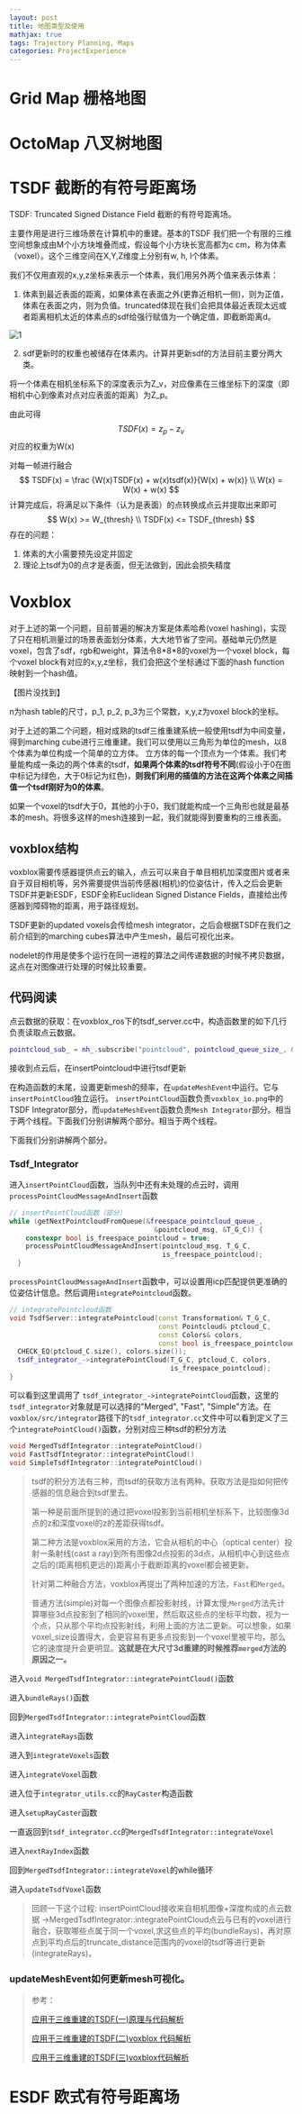 ```yaml
---
layout: post
title: 地图类型及使用
mathjax: true
tags: Trajectory Planning, Maps
categories: ProjectExperience
---
```


# Grid Map 栅格地图







# OctoMap 八叉树地图





# TSDF 截断的有符号距离场

TSDF: Truncated Signed Distance Field 截断的有符号距离场。

主要作用是进行三维场景在计算机中的重建。基本的TSDF 我们把一个有限的三维空间想象成由M个小方块堆叠而成，假设每个小方块长宽高都为c cm，称为体素（voxel）。这个三维空间在X,Y,Z维度上分别有w, h, l个体素。

我们不仅用直观的x,y,z坐标来表示一个体素，我们用另外两个值来表示体素：

1. 体素到最近表面的距离，如果体素在表面之外(更靠近相机一侧)，则为正值，体素在表面之内，则为负值。truncated体现在我们会把具体最近表现太远或者距离相机太近的体素点的sdf给强行赋值为一个确定值，即截断距离d。

![1](Pics_TSDF&Voxblox/1.png)

2. sdf更新时的权重也被储存在体素内。计算并更新sdf的方法目前主要分两大类。

将一个体素在相机坐标系下的深度表示为Z_v，对应像素在三维坐标下的深度（即相机中心到像素对点对应表面的距离）为Z_p。

由此可得
$$
TSDF(x) = z_p - z_v
$$
对应的权重为W(x)

对每一帧进行融合
$$
TSDF(x) = \frac {W(x)TSDF(x) + w(x)tsdf(x)}{W(x) + w(x)} \\
W(x) = W(x) + w(x)
$$
计算完成后，将满足以下条件（认为是表面）的点转换成点云并提取出来即可
$$
W(x) >= W_{thresh} \\
TSDF(x) <= TSDF_{thresh}
$$
存在的问题：

1. 体素的大小需要预先设定并固定
2. 理论上tsdf为0的点才是表面，但无法做到，因此会损失精度



# Voxblox

对于上述的第一个问题，目前普遍的解决方案是体素哈希(voxel hashing)，实现了只在相机测量过的场景表面划分体素，大大地节省了空间。基础单元仍然是voxel，包含了sdf，rgb和weight，算法令8\*8\*8的voxel为一个voxel block，每个voxel block有对应的x,y,z坐标，我们会把这个坐标通过下面的hash function 映射到一个hash值。

【图片没找到】

n为hash table的尺寸，p_1, p_2, p_3为三个常数，x,y,z为voxel block的坐标。



对于上述的第二个问题，相对成熟的tsdf三维重建系统一般使用tsdf为中间变量，得到marching cube进行三维重建。我们可以使用以三角形为单位的mesh，以8个体素为单位构成一个简单的立方体。  立方体的每一个顶点为一个体素。我们考量能构成一条边的两个体素的tsdf，**如果两个体素的tsdf符号不同**(假设小于0在图中标记为绿色，大于0标记为红色)，**则我们利用的插值的方法在这两个体素之间插值一个tsdf刚好为0的体素**。

如果一个voxel的tsdf大于0，其他的小于0，我们就能构成一个三角形也就是最基本的mesh。将很多这样的mesh连接到一起，我们就能得到要重构的三维表面。



## voxblox结构

voxblox需要传感器提供点云的输入，点云可以来自于单目相机加深度图片或者来自于双目相机等，另外需要提供当前传感器(相机)的位姿估计，传入之后会更新TSDF并更新ESDF，ESDF全称Euclidean Signed Distance Fields，直接给出传感器到障碍物的距离，用于路径规划。

TSDF更新的updated voxels会传给mesh integrator，之后会根据TSDF在我们之前介绍到的marching cubes算法中产生mesh，最后可视化出来。

nodelet的作用是使多个运行在同一进程的算法之间传递数据的时候不拷贝数据，这点在对图像进行处理的时候比较重要。

## 代码阅读

点云数据的获取：在voxblox_ros下的tsdf_server.cc中，构造函数里的如下几行负责读取点云数据。

```cpp
pointcloud_sub_ = nh_.subscribe("pointcloud", pointcloud_queue_size_, &TsdfServer::insertPointcloud, this);
```

接收到点云后，在insertPointcloud中进行tsdf更新



在构造函数的末尾，设置更新mesh的频率，在`updateMeshEvent`中运行。它与`insertPointCloud`独立运行。 `insertPointCloud`函数负责`voxblox_io.png`中的TSDF Integrator部分，而`updateMeshEvent`函数负责`Mesh Integrator`部分。相当于两个线程。下面我们分别讲解两个部分。相当于两个线程。

下面我们分别讲解两个部分。  

### Tsdf_Integrator

  进入`insertPointCloud`函数，当队列中还有未处理的点云时，调用`processPointCloudMessageAndInsert`函数

```cpp
// insertPointCloud函数（部分）
while (getNextPointcloudFromQueue(&freespace_pointcloud_queue_,
                                    &pointcloud_msg, &T_G_C)) {
    constexpr bool is_freespace_pointcloud = true;
    processPointCloudMessageAndInsert(pointcloud_msg, T_G_C,
                                      is_freespace_pointcloud);
  }
```

`processPointCloudMessageAndInsert`函数中，可以设置用icp匹配提供更准确的位姿估计信息。然后调用`integratePointcloud`函数。

```cpp
// integratePointcloud函数
void TsdfServer::integratePointcloud(const Transformation& T_G_C,
                                     const Pointcloud& ptcloud_C,
                                     const Colors& colors,
                                     const bool is_freespace_pointcloud) {
  CHECK_EQ(ptcloud_C.size(), colors.size());
  tsdf_integrator_->integratePointCloud(T_G_C, ptcloud_C, colors,
                                        is_freespace_pointcloud);
}
```

可以看到这里调用了 `tsdf_integrator_->integratePointCloud`函数，这里的`tsdf_integrator`对象就是可以选择的"Merged", "Fast", "Simple"方法。在`voxblox/src/integrator`路径下的`tsdf_integrator.cc`文件中可以看到定义了三个`integratePointCloud()`函数，分别对应三种tsdf的积分方法

```cpp
void MergedTsdfIntegrator::integratePointCloud()
void FastTsdfIntegrator::integratePointCloud()
void SimpleTsdfIntegrator::integratePointCloud()
```

> tsdf的积分方法有三种，而tsdf的获取方法有两种。获取方法是指如何把传感器的信息融合到tsdf里去。
>
> 第一种是前面所提到的通过把voxel投影到当前相机坐标系下，比较图像3d点的z和深度voxel的z的差距获得tsdf。
>
> 第二种方法是voxblox采用的方法，它会从相机的中心（optical center）投射一条射线(cast a ray)到所有图像2d点投影的3d点，从相机中心到这些点之后的(距离相机更远的)距离小于截断距离的voxel都会被更新。
>
> 针对第二种融合方法，voxblox再提出了两种加速的方法，`Fast`和`Merged`。
>
> 普通方法(simple)对每一个图像点都投影射线，计算太慢;`Merged`方法先计算哪些3d点投影到了相同的voxel里，然后取这些点的坐标平均数，视为一个点，只从那个平均点投影射线，利用上面的方法二更新。可以想象，如果voxel_size设置得大，会更容易有更多点投影到一个voxel里被平均，那么它的速度提升会更明显。**这就是在大尺寸3d重建的时候推荐`merged`方法的原因之一。**

进入`void MergedTsdfIntegrator::integratePointCloud()`函数



进入`bundleRays()`函数  



  回到`MergedTsdfIntegrator::integratePointCloud`函数  



进入`integrateRays`函数



进入到`integrateVoxels`函数  



进入`integrateVoxel`函数



进入位于`integrator_utils.cc`的`RayCaster`构造函数  



进入`setupRayCaster`函数  





一直返回到`tsdf_integrator.cc`的`MergedTsdfIntegrator::integrateVoxel`  



进入`nextRayIndex`函数  



回到`MergedTsdfIntegrator::integrateVoxel`的while循环  



进入`updateTsdfVoxel`函数



> 回顾一下这个过程:   insertPointCloud接收来自相机图像+深度构成的点云数据  ->MergedTsdfIntegrator::integratePointCloud点云与已有的voxel进行融合，获取哪些点属于同一个voxel,求这些点的平均(bundleRays)，再对原点到平均点后的truncate_distance范围内的voxel的tsdf等进行更新(integrateRays)。







### updateMeshEvent如何更新mesh可视化。



> 参考：
>
> [应用于三维重建的TSDF(一)原理与代码解析](https://www.guyuehome.com/15664)
>
> [应用于三维重建的TSDF(二)voxblox 代码解析](https://www.guyuehome.com/15994)
>
> [应用于三维重建的TSDF(三)voxblox代码解析](https://www.guyuehome.com/15944)






# ESDF 欧式有符号距离场

























